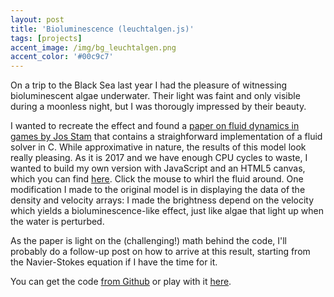 ```yaml
---
layout: post
title: 'Bioluminescence (leuchtalgen.js)'
tags: [projects]
accent_image: /img/bg_leuchtalgen.png
accent_color: '#00c9c7'
---
```


On a trip to the Black Sea last year I had the pleasure of witnessing bioluminescent algae underwater. Their light was faint and only visible during a moonless night, but I was thorougly impressed by their beauty. 

I wanted to recreate the effect and found a [paper on fluid dynamics in games by Jos Stam](http://www.dgp.toronto.edu/people/stam/reality/Research/pdf/GDC03.pdf) that contains a straighforward implementation of a fluid solver in C. While approximative in nature, the results of this model look really pleasing. As it is 2017 and we have enough CPU cycles to waste, I wanted to build my own version with JavaScript and an HTML5 canvas, which you can find [here](http://grosser.in/assets/leuchtalgen.html).  Click the mouse to whirl the fluid around. One modification I made to the original model is in displaying the data of the density and velocity arrays: I made the brightness depend on the velocity which yields a bioluminescence-like effect, just like algae that light up when the water is perturbed.

As the paper is light on the (challenging!) math behind the code, I'll probably do a follow-up post on how to arrive at this result, starting from the Navier-Stokes equation if I have the time for it.

You can get the code [from Github](https://github.com/sim-on/leuchtalgen) or play with it [here](http://grosser.in/assets/leuchtalgen.html).
